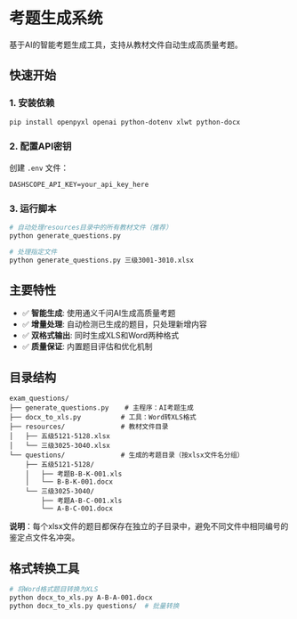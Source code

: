 # 考题生成系统

基于AI的智能考题生成工具，支持从教材文件自动生成高质量考题。

## 快速开始

### 1. 安装依赖
```bash
pip install openpyxl openai python-dotenv xlwt python-docx
```

### 2. 配置API密钥
创建 `.env` 文件：
```
DASHSCOPE_API_KEY=your_api_key_here
```

### 3. 运行脚本
```bash
# 自动处理resources目录中的所有教材文件（推荐）
python generate_questions.py

# 处理指定文件
python generate_questions.py 三级3001-3010.xlsx
```

## 主要特性

- ✅ **智能生成**: 使用通义千问AI生成高质量考题
- ✅ **增量处理**: 自动检测已生成的题目，只处理新增内容
- ✅ **双格式输出**: 同时生成XLS和Word两种格式
- ✅ **质量保证**: 内置题目评估和优化机制

## 目录结构

```
exam_questions/
├── generate_questions.py    # 主程序：AI考题生成
├── docx_to_xls.py          # 工具：Word转XLS格式
├── resources/              # 教材文件目录
│   ├── 五级5121-5128.xlsx
│   └── 三级3025-3040.xlsx
└── questions/              # 生成的考题目录（按xlsx文件名分组）
    ├── 五级5121-5128/
    │   ├── 考题B-B-K-001.xls
    │   └── B-B-K-001.docx
    └── 三级3025-3040/
        ├── 考题A-B-C-001.xls
        └── A-B-C-001.docx
```

**说明**：每个xlsx文件的题目都保存在独立的子目录中，避免不同文件中相同编号的鉴定点文件名冲突。

## 格式转换工具

```bash
# 将Word格式题目转换为XLS
python docx_to_xls.py A-B-A-001.docx
python docx_to_xls.py questions/  # 批量转换
```
